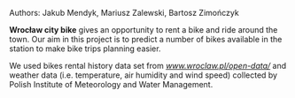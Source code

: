 Authors: Jakub Mendyk, Mariusz Zalewski, Bartosz Zimończyk

**Wrocław city bike** gives an opportunity to rent a bike and ride around the town. Our aim in this project is to predict a number of bikes available in the station to make bike trips planning easier.

We used bikes rental history data set from *www.wroclaw.pl/open-data/* and weather data (i.e. temperature, air humidity and wind speed) collected by Polish Institute of Meteorology and Water Management.
